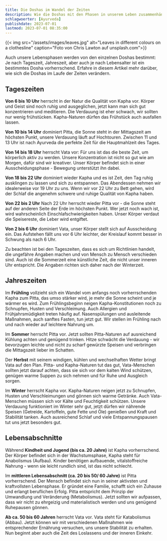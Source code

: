 ```yaml
---
title: Die Doshas im Wandel der Zeiten
description: Wie die Doshas mit den Phasen in unserem Leben zusammenhängen
schlagwoerter: [Ayurveda]
publishdate: 2023-07-01
lastmod: 2023-07-01 08:35:00
---
```


{{< img src="/assets/images/leaves.jpg" alt="Leaves in different colours on a clothesline" caption="Foto von Chris Lawton  auf unsplash.com">}}

Auch unsere Lebensphasen werden von den einzelnen Doshas bestimmt: Je nach Tageszeit, Jahreszeit, aber auch je nach Lebensalter ist ein bestimmtes Dosha vorherrschend. Erfahre in diesem Artikel mehr darüber, wie sich die Doshas im Laufe der Zeiten verändern.


## Tageszeiten

**Von 6 bis 10 Uhr** herrscht in der Natur die Qualität von Kapha vor. Körper und Geist sind noch ruhig und ausgeglichen, jetzt kann man sich gut konzentrieren und meditieren. Die Verdauung ist eher schwach, wir sollten nur wenig frühstücken. Kapha-Naturen dürfen das Frühstück auch ausfallen lassen.


**Von 10 bis 14 Uhr** dominiert Pitta, die Sonne steht in der Mittagszeit am höchsten Punkt, unsere Verdauung läuft auf Hochtouren. Zwischen 11 und 13 Uhr ist nach Ayurveda die perfekte Zeit für die Hauptmahlzeit des Tages.


**Von 14 bis 18 Uhr** herrscht Vata vor: Für uns ist das die beste Zeit, um körperlich aktiv zu werden. Unsere Konzentration ist nicht so gut wie am Morgen, dafür sind wir kreativer. Unser Körper befindet sich in einer Ausscheidungsphase - Bewegung unterstützt ihn dabei.


**Von 18 bis 22 Uhr** dominiert wieder Kapha und es ist Zeit, den Tag ruhig ausklingen zu lassen und sich zu entspannen. Das Abendessen nehmen wir idealerweise vor 19 Uhr zu uns. Wenn wir vor 22 Uhr zu Bett gehen, wird der Schlaf die angenehm schwere und ruhige Qualität von Kapha haben.


**Von 22 bis 2 Uhr** Nach 22 Uhr herrscht wieder Pitta vor - die Sonne steht auf der anderen Seite der Erde im höchsten Punkt. Wer jetzt noch wach ist, wird wahrscheinlich Einschlafschwierigkeiten haben. Unser Körper verdaut die Speisereste, die Leber wird entgiftet.


**Von 2 bis 6 Uhr** dominiert Vata, unser Körper stellt sich auf Ausscheidung ein. Das Aufstehen fällt uns vor 6 Uhr leichter, der Kreislauf kommt besser in Schwung als nach 6 Uhr. 

Zu beachten ist bei den Tageszeiten, dass es sich um Richtlinien handelt, die ungefähre Angaben machen und von Mensch zu Mensch verschieden sind. Auch ist die Sommerzeit eine künstliche Zeit, die nicht unser inneren Uhr entspricht. Die Angaben richten sich daher nach der Winterzeit.


## Jahreszeiten

Im **Frühling** vollzieht sich ein Wandel vom anfangs noch vorherrschenden Kapha zum Pitta, das umso stärker wird, je mehr die Sonne scheint und je wärmer es wird. Zum Frühlingsbeginn neigen Kapha-Konstitutionen noch zu Schnupfen, Husten und Verschleimung. Auch Allergien und Frühjahrsmüdigkeit treten häufig auf. Nasenspülungen und ausleitende Maßnahmen, auch sanftes Fasten, tun jetzt gut. Wir stellen im Frühling nach und nach wieder auf leichtere Nahrung um.

Im **Sommer** herrscht Pitta vor. Jetzt sollten Pitta-Naturen auf ausreichend Kühlung achten und genügend trinken. Hitze schwächt die Verdauung - wir bevorzugen leichte und nicht zu scharf gewürzte Speisen und verbringen die Mittagszeit lieber im Schatten.

Der **Herbst** mit seinem windigen, kühlen und wechselhaften Wetter bringt Vata auf den Plan. Pitta- und Kapha-Naturen tut das gut, Vata-Menschen sollten jetzt darauf achten, dass sie sich vor dem kalten Wind schützen, genügen warme Suppen zu sich nehmen und für Ruhe und Ausgleich sorgen.

Im **Winter** herrscht Kapha vor. Kapha-Naturen neigen jetzt zu Schnupfen, Husten und Verschleimungen und gönnen sich warme Getränke. Auch Vata-Menschen müssen sich vor Kälte und Feuchtigkeit schützen. Unsere Verdauung funktioniert im Winter sehr gut, jetzt dürfen wir nährende Speisen (Getreide, Kartoffeln, gute Fette und Öle) genießen und Kraft und Stabilität tanken. Auch ausreichend Schlaf und viele Entspannungspausen tut uns jetzt besonders gut.


## Lebensabschnitte

Während **Kindheit und Jugend (bis ca. 20 Jahre)** ist Kapha vorherrschend. Der Körper befindet sich in der Wachstumsphase, Kapha steht für Anabolismus (Aufbau). Kinder benötigen aufbauende, vitalstoffreiche Nahrung - wenn sie leicht rundlich sind, ist das nicht schlecht. 

Im **mittleren Lebensabschnitt (ca. 20 bis 50/ 60 Jahre)** ist Pitta vorherrschend. Der Mensch befindet sich nun in seiner aktivsten und kraftvollsten Lebensphase. Er gründet eine Familie, schafft sich ein Zuhause und erlangt beruflichen Erfolg. Pitta entspricht dem Prinzip der Umwandlung und Veränderung (Metabolismus). Jetzt sollten wir aufpassen, dass wir nicht zu ehrgeizig und materialistisch werden und uns genügend Ruhepausen gönnen.

**Ab ca. 50 bis 60 Jahren** herrscht Vata vor. Vata steht für Katabolismus (Abbau). Jetzt können wir mit verschiedenen Maßnahmen wie entsprechender Ernährung versuchen, uns unsere Stabilität zu erhalten. Nun beginnt aber auch die Zeit des Loslassens und der inneren Einkehr.
